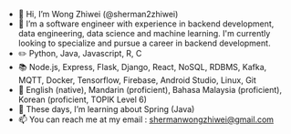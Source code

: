 - 👋 Hi, I’m Wong Zhiwei (@sherman2zhiwei)
- 👀 I’m a software engineer with experience in backend development, data engineering, data science and machine learning. I'm currently looking to specialize and pursue a career in backend development.
- :pencil2: Python, Java, Javascript, R, C
- :books: Node.js, Express, Flask, Django, React, NoSQL, RDBMS, Kafka, MQTT, Docker, Tensorflow, Firebase, Android Studio, Linux, Git
- :tongue: English (native), Mandarin (proficient), Bahasa Malaysia (proficient), Korean (proficient, TOPIK Level 6)
- 🌱 These days, I’m learning about Spring (Java)
- 📫 You can reach me at my email : shermanwongzhiwei@gmail.com

<!---
sherman2zhiwei/sherman2zhiwei is a ✨ special ✨ repository because its `README.md` (this file) appears on your GitHub profile.
You can click the Preview link to take a look at your changes.
--->
